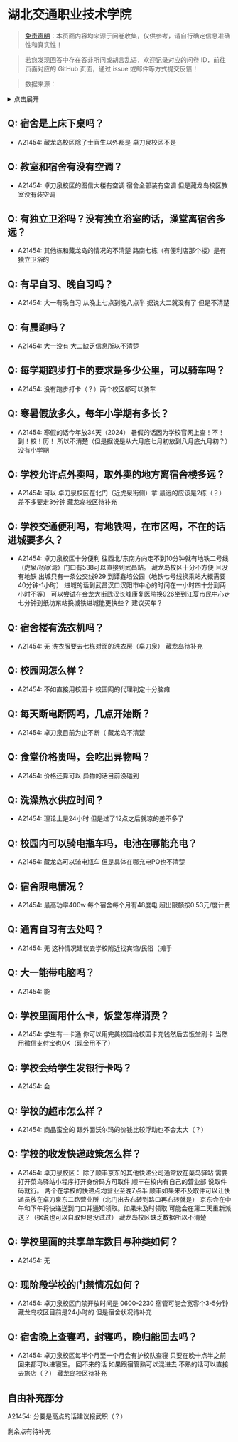 # 湖北交通职业技术学院

> [免责声明](https://colleges.chat/#_3)：本页面内容均来源于问卷收集，仅供参考，请自行确定信息准确性和真实性！

> 若您发现回答中存在答非所问或胡言乱语，欢迎记录对应的问卷 ID，前往页面对应的 GitHub 页面，通过 issue 或邮件等方式提交反馈！

> 数据来源：

<details><summary>点击展开</summary>
<ul>
<li>A21454: toeibasu@qq.com (2024 年 02 月)</li>
</ul>
</details>

## Q: 宿舍是上床下桌吗？

- A21454: 藏龙岛校区除了士官生以外都是 卓刀泉校区不是

## Q: 教室和宿舍有没有空调？

- A21454: 卓刀泉校区的图信大楼有空调 宿舍全部装有空调 但是藏龙岛校区教室没有装空调

## Q: 有独立卫浴吗？没有独立浴室的话，澡堂离宿舍多远？

- A21454: 其他栋和藏龙岛的情况的不清楚 路南七栋（有便利店那个楼）是有独立卫浴的

## Q: 有早自习、晚自习吗？

- A21454: 大一有晚自习 从晚上七点到晚八点半
据说大二就没有了 但是不清楚

## Q: 有晨跑吗？

- A21454: 大一没有 大二缺乏信息所以不清楚

## Q: 每学期跑步打卡的要求是多少公里，可以骑车吗？

- A21454: 没有跑步打卡（？）两个校区都可以骑车

## Q: 寒暑假放多久，每年小学期有多长？

- A21454: 寒假的话今年放34天（2024）
暑假的话因为学校官网上查！不！到！校！历！
所以不清楚（但是据说是从六月底七月初放到八月底九月初？）
没有小学期

## Q: 学校允许点外卖吗，取外卖的地方离宿舍楼多远？

- A21454: 可以 卓刀泉校区在北门（近虎泉街侧）拿
最远的应该是2栋（？）差不多要走3分钟 
藏龙岛校区待补充

## Q: 学校交通便利吗，有地铁吗，在市区吗，不在的话进城要多久？

- A21454: 卓刀泉校区十分便利 往西北/东南方向走不到10分钟就有地铁二号线（虎泉/杨家湾）门口有538可以直接到武昌站。
藏龙岛校区十分不方便 且没有地铁 出城只有一条公交线929 到谭鑫培公园（地铁七号线换乘站大概需要40分钟-1小时）
进城的话到武昌汉口汉阳市中心的时间在一小时四十分到两小时不等）
可以尝试在金龙大街武汉长峰康复医院换926坐到江夏市民中心走七分钟到纸坊东站换城铁进城能更快些？
建议买车？

## Q: 宿舍楼有洗衣机吗？

- A21454: 无 洗衣服要去七栋对面的洗衣房（卓刀泉）
藏龙岛待补充

## Q: 校园网怎么样？

- A21454: 不如直接用校园卡 校园网的代理判定十分脑瘫

## Q: 每天断电断网吗，几点开始断？

- A21454: 卓刀泉目前为止不断（
藏龙岛不清楚

## Q: 食堂价格贵吗，会吃出异物吗？

- A21454: 价格还算可以 异物的话目前没碰到

## Q: 洗澡热水供应时间？

- A21454: 理论上是24小时 但是过了12点之后就凉的差不多了

## Q: 校园内可以骑电瓶车吗，电池在哪能充电？

- A21454: 藏龙岛可以骑电瓶车 但是具体在哪充电PO也不清楚

## Q: 宿舍限电情况？

- A21454: 最高功率400w 每个宿舍每个月有48度电
超出限额按0.53元/度计费

## Q: 通宵自习有去处吗？

- A21454: 无 这种情况建议去学校附近找宾馆/民俗（摊手

## Q: 大一能带电脑吗？

- A21454: 能

## Q: 学校里面用什么卡，饭堂怎样消费？

- A21454: 学生有一卡通 你可以用完美校园给校园卡充钱然后去饭堂刷卡
当然用微信支付宝也OK（现金用不了）

## Q: 学校会给学生发银行卡吗？

- A21454: 会

## Q: 学校的超市怎么样？

- A21454: 商品蛮全的 跟外面沃尔玛的价钱比较浮动也不会太大（？）

## Q: 学校的收发快递政策怎么样？

- A21454: 卓刀泉校区：
除了顺丰京东的其他快递公司通常放在菜鸟驿站
需要打开菜鸟驿站小程序打开身份码方可取件
顺丰在校内有自己的营业部 说取件码就行。
两个在学校的快递点均营业至晚7点半 
顺丰如果来不及取件可以让快递员放在卓刀泉东二路营业所（北门出去右转到路口再右转就是）
京东会在中午和下午将快递送到门口并通知领取。如果未及时领取 可能会在第二天重新派送？（据说也可以自取但是没试过）
藏龙岛校区缺乏数据所以不清楚

## Q: 学校里面的共享单车数目与种类如何？

- A21454: 无

## Q: 现阶段学校的门禁情况如何？

- A21454: 卓刀泉校区门禁开放时间是 0600-2230 宿管可能会宽容个3-5分钟
藏龙岛校区目前是24小时的 但是宿舍状况待补充

## Q: 宿舍晚上查寝吗，封寝吗，晚归能回去吗？

- A21454: 卓刀泉校区每半个月至一个月会有护校队查寝
只要在晚十点半之前回来都可以进寝室。
回不来的话 如果跟宿管熟可以混进去
不熟的话可以直接去旅店（？）
藏龙岛校区待补充

## 自由补充部分

A21454: 分要是高点的话建议报武职（？）

剩余点有待补充